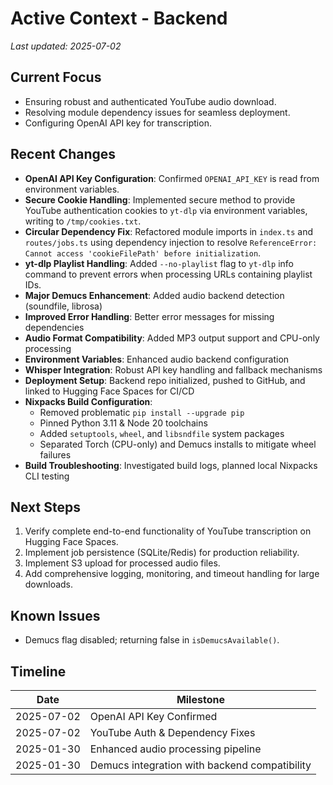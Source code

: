 # Active Context - Backend

_Last updated: 2025-07-02_

## Current Focus
- Ensuring robust and authenticated YouTube audio download.
- Resolving module dependency issues for seamless deployment.
- Configuring OpenAI API key for transcription.

## Recent Changes
- **OpenAI API Key Configuration**: Confirmed `OPENAI_API_KEY` is read from environment variables.
- **Secure Cookie Handling**: Implemented secure method to provide YouTube authentication cookies to `yt-dlp` via environment variables, writing to `/tmp/cookies.txt`.
- **Circular Dependency Fix**: Refactored module imports in `index.ts` and `routes/jobs.ts` using dependency injection to resolve `ReferenceError: Cannot access 'cookieFilePath' before initialization`.
- **yt-dlp Playlist Handling**: Added `--no-playlist` flag to `yt-dlp` info command to prevent errors when processing URLs containing playlist IDs.
- **Major Demucs Enhancement**: Added audio backend detection (soundfile, librosa)
- **Improved Error Handling**: Better error messages for missing dependencies
- **Audio Format Compatibility**: Added MP3 output support and CPU-only processing
- **Environment Variables**: Enhanced audio backend configuration
- **Whisper Integration**: Robust API key handling and fallback mechanisms
- **Deployment Setup**: Backend repo initialized, pushed to GitHub, and linked to Hugging Face Spaces for CI/CD
- **Nixpacks Build Configuration**:
  - Removed problematic `pip install --upgrade pip`
  - Pinned Python 3.11 & Node 20 toolchains
  - Added `setuptools`, `wheel`, and `libsndfile` system packages
  - Separated Torch (CPU-only) and Demucs installs to mitigate wheel failures
- **Build Troubleshooting**: Investigated build logs, planned local Nixpacks CLI testing

## Next Steps
1. Verify complete end-to-end functionality of YouTube transcription on Hugging Face Spaces.
2. Implement job persistence (SQLite/Redis) for production reliability.
3. Implement S3 upload for processed audio files.
4. Add comprehensive logging, monitoring, and timeout handling for large downloads.

## Known Issues
- Demucs flag disabled; returning false in `isDemucsAvailable()`.

## Timeline
| Date       | Milestone                               |
|------------|-----------------------------------------|
| 2025-07-02 | OpenAI API Key Confirmed                |
| 2025-07-02 | YouTube Auth & Dependency Fixes         |
| 2025-01-30 | Enhanced audio processing pipeline      |
| 2025-01-30 | Demucs integration with backend compatibility |